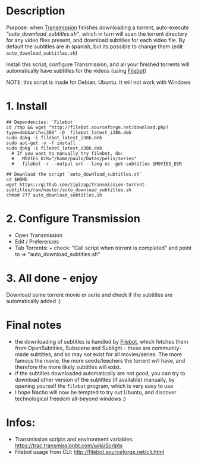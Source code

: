 # Description
Purpose: when [Transmission](http://www.transmissionbt.com/) finishes downloading a torrent, auto-execute *"auto_download_subtitles.sh"*, which in turn will scan the torrent directory for any video files present, and download subtitles for each video file. 
By default the subtitles are in spanish, but its possible to change them (edit `auto_download_subtitles.sh`)  

Install this script, configure Transmission, and all your finished torrents will automatically have subtitles for the videos (using [Filebot](http://filebot.sourceforge.net/))  

NOTE: this script is made for Debian, Ubuntu. It will not work with Windows

# 1. Install 
```
## Dependencies: `Filebot`
cd /tmp && wget "http://filebot.sourceforge.net/download.php?type=deb&arch=i386" -O  filebot_latest_i386.deb
sudo dpkg -i filebot_latest_i386.deb
sudo apt-get -y -f install 
sudo dpkg -i filebot_latest_i386.deb
  # If you want to manually try filebot, do:
  #   MOVIES_DIR="/home/paulo/Datas/pelis/series"
  #   filebot -r --output srt --lang es -get-subtitles $MOVIES_DIR

## Download the script `auto_download_subtitles.sh` 
cd $HOME
wget https://github.com/zipizap/Transmission-torrent-subtitles/raw/master/auto_download_subtitles.sh 
chmod 777 auto_download_subtitles.sh
```

# 2. Configure Transmission
   - Open Transmission 
   - Edit / Preferences
   - Tab Torrents:
    + check: "Call script when torrent is completed" and point to => "auto_download_subtitles.sh"


# 3. All done - enjoy
  Download some torrent movie or serie and check if the subtitles are automatically added :)

# Final notes
  + the downloading of subtitles is handled by [Filebot](http://filebot.sourceforge.net/), which fetches them from OpenSubtitles, Subscene and Sublight - these are community-made subtitles, and so may not exist for all movies/series. The more famous the movie, the more seeds/leechers the torrent will have, and therefore the more likely subtitles will exist.
  + if the subtitles downloaded automatically are not good, you can try to download other version of the subtitles (if available) manually, by opening yourself the `filebot` program, which is very easy to use
  + I hope Nacho will now be tempted to try out Ubuntu, and discover technological freedom all-beyond windows :)

# Infos:
  - Transmission scripts and environment variables: https://trac.transmissionbt.com/wiki/Scripts
  - Filebot usage from CLI: http://filebot.sourceforge.net/cli.html


